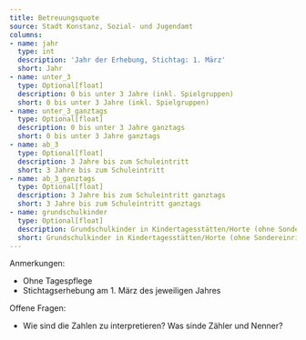 ```yaml
---
title: Betreuungsquote
source: Stadt Konstanz, Sozial- und Jugendamt
columns:
- name: jahr
  type: int
  description: 'Jahr der Erhebung, Stichtag: 1. März'
  short: Jahr
- name: unter_3
  type: Optional[float]
  description: 0 bis unter 3 Jahre (inkl. Spielgruppen)
  short: 0 bis unter 3 Jahre (inkl. Spielgruppen)
- name: unter_3_ganztags
  type: Optional[float]
  description: 0 bis unter 3 Jahre ganztags
  short: 0 bis unter 3 Jahre ganztags
- name: ab_3
  type: Optional[float]
  description: 3 Jahre bis zum Schuleintritt
  short: 3 Jahre bis zum Schuleintritt
- name: ab_3_ganztags
  type: Optional[float]
  description: 3 Jahre bis zum Schuleintritt ganztags
  short: 3 Jahre bis zum Schuleintritt ganztags
- name: grundschulkinder
  type: Optional[float]
  description: Grundschulkinder in Kindertagesstätten/Horte (ohne Sondereinrichtung)
  short: Grundschulkinder in Kindertagesstätten/Horte (ohne Sondereinrichtung)
---
```

Anmerkungen:

- Ohne Tagespflege
- Stichtagserhebung am 1. März des jeweiligen Jahres

Offene Fragen:

- Wie sind die Zahlen zu interpretieren? Was sinde Zähler und Nenner?
